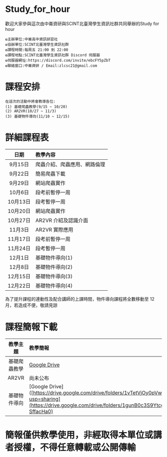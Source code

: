 # Study_for_hour
歡迎大家參與這次由中崙資研與SCINT北臺灣學生資訊社群共同舉辦的Study for hour
```
✪主辦單位:中崙高中資訊研習社
✪協辦單位:SCINT北臺灣學生資訊社群
✪課程時間:每周五 21:00 到 22:00
✪課程地點:SCINT北臺灣學生資訊社群 Discord 伺服器
✪伺服器網址:https://discord.com/invite/ebcFY5pZbT
✪聯絡窗口:中崙資研 / Email:zlcsc21@gmail.com
```

# 課程安排
```
在這次的活動中將會教導各位:
(1) 基礎爬蟲教學(9/15 ~ 10/20)
(2) AR2VR(10/27 ~ 11/3)
(3) 基礎物件導向(11/10 ~ 12/15)
```

# 詳細課程表

|日期|教學內容|
|:----:|:----|
|9月15日|爬蟲介紹、爬蟲應用、網路倫理|
|9月22日|簡易爬蟲下載|
|9月29日|網站爬蟲實作|
|10月6日|段考前暫停一周|
|10月13日|段考暫停一周|
|10月20日|網站爬蟲實作|
|10月27日|AR2VR 介紹及認識介面|
|11月3日| AR2VR 實際應用|
|11月17日|段考前暫停一周|
|11月24日|段考暫停一周|
|12月1日|基礎物件導向(1)|
|12月8日|基礎物件導向(2)|
|12月15日|基礎物件導向(3)|
|12月22日| 基礎物件導向(4)|

為了提升課程的連動性及配合講師的上課時間，物件導向課程將全數移動至 12 月，若造成不便，敬請見諒

# 課程簡報下載
|教學主題|教學簡報|
|:----:|:----|
|基礎爬蟲教學|[Google Drive](https://drive.google.com/drive/folders/1vTetVjOy0pVwuW2dctD1HbylZ7_BuGqs?usp=sharing)|
|AR2VR|尚未公布|
|基礎物件導向|[Google Drive]([https://drive.google.com/drive/folders/1vTetVjOy0pVwuW2dctD1HbylZ7_BuGqs?usp=sharing](https://drive.google.com/drive/folders/1gunB0c3S9Ytcg2CwS1MAmAJ-SffacHa0)|
# 簡報僅供教學使用，非經取得本單位或講者授權，不得任意轉載或公開傳輸
